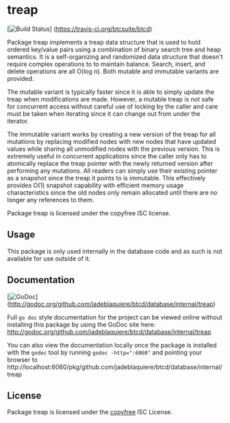 treap
=====

[![Build Status](https://travis-ci.org/btcsuite/btcd.png?branch=master)]
(https://travis-ci.org/btcsuite/btcd)

Package treap implements a treap data structure that is used to hold ordered
key/value pairs using a combination of binary search tree and heap semantics.
It is a self-organizing and randomized data structure that doesn't require
complex operations to to maintain balance.  Search, insert, and delete
operations are all O(log n).  Both mutable and immutable variants are provided.

The mutable variant is typically faster since it is able to simply update the
treap when modifications are made.  However, a mutable treap is not safe for
concurrent access without careful use of locking by the caller and care must be
taken when iterating since it can change out from under the iterator.

The immutable variant works by creating a new version of the treap for all
mutations by replacing modified nodes with new nodes that have updated values
while sharing all unmodified nodes with the previous version.  This is extremely
useful in concurrent applications since the caller only has to atomically
replace the treap pointer with the newly returned version after performing any
mutations.  All readers can simply use their existing pointer as a snapshot
since the treap it points to is immutable.  This effectively provides O(1)
snapshot capability with efficient memory usage characteristics since the old
nodes only remain allocated until there are no longer any references to them.

Package treap is licensed under the copyfree ISC license.

## Usage

This package is only used internally in the database code and as such is not
available for use outside of it.

## Documentation

[![GoDoc](https://godoc.org/github.com/jadeblaquiere/btcd/database/internal/treap?status.png)]
(http://godoc.org/github.com/jadeblaquiere/btcd/database/internal/treap)

Full `go doc` style documentation for the project can be viewed online without
installing this package by using the GoDoc site here:
http://godoc.org/github.com/jadeblaquiere/btcd/database/internal/treap

You can also view the documentation locally once the package is installed with
the `godoc` tool by running `godoc -http=":6060"` and pointing your browser to
http://localhost:6060/pkg/github.com/jadeblaquiere/btcd/database/internal/treap

## License

Package treap is licensed under the [copyfree](http://copyfree.org) ISC
License.
